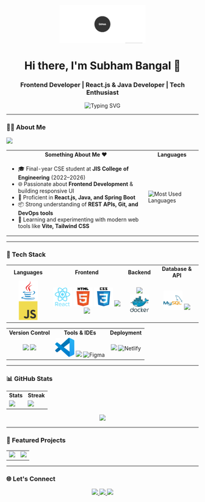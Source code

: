 <p align="center">
  <img src="https://github.com/K-Nishant-18/Profile-assets/blob/main/GitHub-Animated-Logo.gif?raw=true" alt="GitHub Animated Logo" height="100" />
</p>

<h1 align="center">Hi there, I'm Subham Bangal 👋</h1>
<h3 align="center">Frontend Developer | React.js & Java Developer | Tech Enthusiast</h3>

<p align="center">
  <img src="https://readme-typing-svg.herokuapp.com?font=Fira+Code&weight=600&size=30&pause=1000&color=2b83e7&center=true&vCenter=true&width=800&lines=Crafting+Modern+Web+Interfaces;React.js+%7C+Java+%7C+Spring+Boot+%7C+Tailwind+CSS;Bringing+Ideas+To+Life+With+Code" alt="Typing SVG" />
</p>

---

### 👨‍💻 About Me  
![](https://komarev.com/ghpvc/?username=bangalsubham20&label=PROFILE+VIEWS)

<table>
  <tr>
    <td align="center"><strong>Something About Me ❤</strong></td>
    <td align="center"><strong>Languages</strong></td>
  </tr>
  <tr>
    <td>
      <ul>
        <li>🎓 Final-year CSE student at <strong>JIS College of Engineering</strong> (2022–2026)</li>
        <li>🌐 Passionate about <strong>Frontend Development</strong> & building responsive UI</li>
        <li>🚀 Proficient in <strong>React.js, Java, and Spring Boot</strong></li>
        <li>📦 Strong understanding of <strong>REST APIs, Git, and DevOps tools</strong></li>
        <li>🌱 Learning and experimenting with modern web tools like <strong>Vite, Tailwind CSS</strong></li>
      </ul>
    </td>
    <td>
      <img src="https://github-profile-summary-cards.vercel.app/api/cards/most-commit-language?username=bangalsubham20&theme=transparent&border_color=1E90FF&bg_color=00000000&title_color=1E90FF&text_color=FFFFFF" alt="Most Used Languages" />
    </td>
  </tr>
</table>

---

### 🚀 Tech Stack

<div align="center">

<table>
  <tr>
    <td align="center"><strong>Languages</strong></td>
    <td align="center"><strong>Frontend</strong></td>
    <td align="center"><strong>Backend</strong></td>
    <td align="center"><strong>Database & API</strong></td>
  </tr>
  <tr>
    <td align="center">
      <img src="https://raw.githubusercontent.com/devicons/devicon/master/icons/java/java-original.svg" width="50" />
      <img src="https://raw.githubusercontent.com/devicons/devicon/master/icons/javascript/javascript-original.svg" width="50" />
    </td>
    <td align="center">
      <img src="https://raw.githubusercontent.com/devicons/devicon/master/icons/react/react-original-wordmark.svg" width="50" />
      <img src="https://raw.githubusercontent.com/devicons/devicon/master/icons/html5/html5-original-wordmark.svg" width="50" />
      <img src="https://raw.githubusercontent.com/devicons/devicon/master/icons/css3/css3-original-wordmark.svg" width="50" />
      <img src="https://upload.wikimedia.org/wikipedia/commons/d/d5/Tailwind_CSS_Logo.svg" width="50" />
      <img src="https://vitejs.dev/logo.svg" width="50" />
    </td>
    <td align="center">
      <img src="https://www.vectorlogo.zone/logos/springio/springio-icon.svg" width="50" />
      <img src="https://raw.githubusercontent.com/devicons/devicon/master/icons/docker/docker-original-wordmark.svg" width="50" />
    </td>
    <td align="center">
      <img src="https://raw.githubusercontent.com/devicons/devicon/master/icons/mysql/mysql-original-wordmark.svg" width="50" />
      <img src="https://www.vectorlogo.zone/logos/getpostman/getpostman-icon.svg" width="50" />
    </td>
  </tr>
</table>

<table>
  <tr>
    <td align="center"><strong>Version Control</strong></td>
    <td align="center"><strong>Tools & IDEs</strong></td>
    <td align="center"><strong>Deployment</strong></td>
  </tr>
  <tr>
    <td align="center">
      <img src="https://www.vectorlogo.zone/logos/git-scm/git-scm-icon.svg" width="50" />
      <img src="https://www.vectorlogo.zone/logos/github/github-icon.svg" width="50" />
    </td>
    <td align="center">
      <img src="https://raw.githubusercontent.com/devicons/devicon/master/icons/vscode/vscode-original.svg" width="50" />
      <img src="https://upload.wikimedia.org/wikipedia/commons/e/e9/Notion-logo.svg" width="50" />
      <img src="https://cdn-icons-png.flaticon.com/512/5968/5968705.png" width="50" alt="Figma"/>
    </td>
    <td align="center">
      <img src="https://www.vectorlogo.zone/logos/vercel/vercel-icon.svg" width="50" />
      <img src="https://www.vectorlogo.zone/logos/netlifyapp_watercss/netlifyapp_watercss-icon.svg" width="50" alt="Netlify"/>
    </td>
  </tr>
</table>

</div>

---

### 📊 GitHub Stats

<div align="center">

<table>
  <tr>
    <td align="center"><strong>Stats</strong></td>
    <td align="center"><strong>Streak</strong></td>
  </tr>
  <tr>
    <td><img src="https://github-profile-summary-cards.vercel.app/api/cards/stats?username=bangalsubham20&theme=transparent&border_color=58A6FF" width="400" /></td>
    <td><img src="https://github-profile-summary-cards.vercel.app/api/cards/productive-time?username=bangalsubham20&theme=transparent&border_color=58A6FF" width="400" /></td>
  </tr>
</table>

<img src="https://github-profile-summary-cards.vercel.app/api/cards/profile-details?username=bangalsubham20&theme=transparent&border_color=58A6FF" width="825" />

</div>

---

### 💼 Featured Projects

<div align="center">

<table>
  <tr>
    <td>
      <a href="https://github.com/bangalsubham20/BuzzBoard">
        <img src="https://github-readme-stats.vercel.app/api/pin/?username=bangalsubham20&repo=BuzzBoard&theme=transparent&border_color=58A6FF" />
      </a>
    </td>
    <td>
      <a href="https://github.com/bangalsubham20/Cultural-circuit">
        <img src="https://github-readme-stats.vercel.app/api/pin/?username=bangalsubham20&repo=Cultural-circuit&theme=transparent&border_color=58A6FF" />
      </a>
    </td>
  </tr>
</table>

</div>

---

### 🌐 Let's Connect

<div align="center">

<a href="https://linkedin.com/in/subham-bangal-261200328" target="_blank">
  <img src="https://img.shields.io/badge/LinkedIn-%230077B5.svg?style=for-the-badge&logo=linkedin&logoColor=white" />
</a>

<a href="mailto:bangalsubham@gmail.com" target="_blank">
  <img src="https://img.shields.io/badge/Gmail-D14836?style=for-the-badge&logo=gmail&logoColor=white" />
</a>

<a href="https://github.com/bangalsubham20" target="_blank">
  <img src="https://img.shields.io/badge/GitHub-181717?style=for-the-badge&logo=github&logoColor=white" />
</a>

</div>
